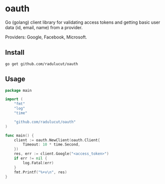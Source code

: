 # oauth

Go (golang) client library for validating access tokens and getting basic user data (id, email, name) from a provider.

Providers: Google, Facebook, Microsoft.

## Install

`go get github.com/radulucut/oauth`

## Usage

```go
package main

import (
    "fmt"
    "log"
    "time"

    "github.com/radulucut/oauth"
)

func main() {
    client := oauth.NewClient(oauth.Client{
        Timeout: 10 * time.Second,
    })
    res, err := client.Google("<access_token>")
    if err != nil {
        log.Fatal(err)
    }
    fmt.Printf("%+v\n", res)
}
```
